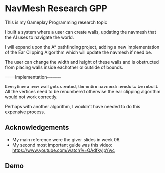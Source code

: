 
# NavMesh Research GPP

This is my Gameplay Programming research topic

I built a system where a user can create walls, updating the navmesh that the AI uses to navigate the world.

I will expand upon the A* pathfinding project, adding a new implementation of the Ear Clipping Algorithm which will update the navmesh if need be.

The user can change the width and height of these walls and is obstructed from placing walls inside eachother or outside of bounds.


-----Implementation-------

Everytime a new wall gets created, the entire navmesh needs to be rebuilt.
All the vertices need to be renumbered otherwise the ear clipping algorithm would not work correctly.

Perhaps with another algorithm, I wouldn't have needed to do this expensive process.
## Acknowledgements

 - My main reference were the given slides in week 06.
 - My second most important guide was this video: https://www.youtube.com/watch?v=QAdfkylpYwc

## Demo
